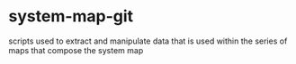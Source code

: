 # system-map-git
scripts used to extract and manipulate data that is used within the series of maps that compose the system map

